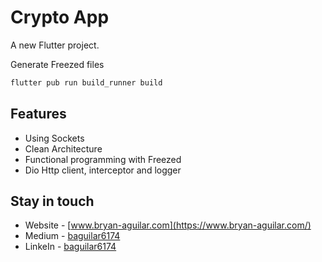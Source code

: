 # Crypto App

A new Flutter project.

Generate Freezed files

```bash
flutter pub run build_runner build
```

## Features

- Using Sockets
- Clean Architecture
- Functional programming with Freezed
- Dio Http client, interceptor and logger

## Stay in touch

- Website - [www.bryan-aguilar.com](https://www.bryan-aguilar.com/)
- Medium - [baguilar6174](https://baguilar6174.medium.com/)
- LinkeIn - [baguilar6174](https://www.linkedin.com/in/baguilar6174)
